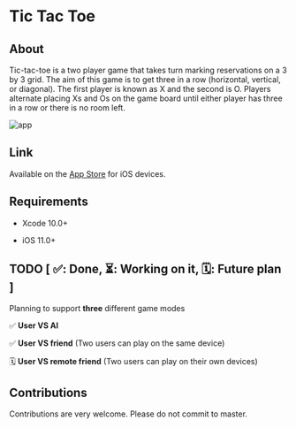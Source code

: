 # Tic Tac Toe

## About

Tic-tac-toe is a two player game that takes turn marking reservations on a 3 by 3 grid. The aim of this game is to get three in a row (horizontal, vertical, or diagonal). The first player is known as X and the second is O. Players alternate placing Xs and Os on the game board until either player has three in a row or there is no room left.

![app](https://user-images.githubusercontent.com/50599874/61570983-561e8800-aa5e-11e9-8f13-f2d86ac4369a.png)

## Link

Available on the [App Store](https://apps.apple.com/us/app/tic-tak-toe/id1457538794) for iOS devices.

## Requirements

- Xcode 10.0+

- iOS 11.0+

## TODO  [ ✅: Done, ⏳: Working on it, 🗓: Future plan ]

Planning to support **three** different game modes

✅ **User VS AI** 

✅ **User VS friend** (Two users can play on the same device)

🗓 **User VS remote friend** (Two users can play on their own devices)

## Contributions

Contributions are very welcome. Please do not commit to master.
